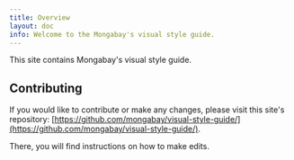 ```yaml
---
title: Overview 
layout: doc
info: Welcome to the Mongabay's visual style guide.
---
```


This site contains Mongabay's visual style guide.

## Contributing

If you would like to contribute or make any changes, please visit this site's repository: [https://github.com/mongabay/visual-style-guide/](https://github.com/mongabay/visual-style-guide/).

There, you will find instructions on how to make edits.
